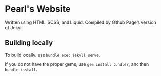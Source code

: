 # Pearl's Website

Written using HTML, SCSS, and Liquid. Compiled by Github Page's version of Jekyll.

## Building locally

To build locally, use `bundle exec jekyll serve`.

If you do not have the proper gems, use `gem install bundler`, and then `bundle install`.